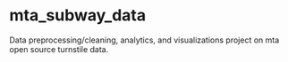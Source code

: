 # mta_subway_data

Data preprocessing/cleaning, analytics, and visualizations project on mta open source turnstile data.
